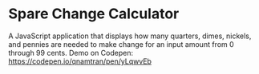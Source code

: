 # Spare Change Calculator
A JavaScript application that displays how many quarters, dimes, nickels, and pennies are needed to make change for an input amount from 0 through 99 cents.
Demo on Codepen: https://codepen.io/qnamtran/pen/yLqwvEb
